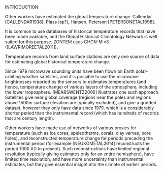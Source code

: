 INTRODUCTION

Other workers have estimated the global temperature change.
Callendar [CALLENDAR1938], Plass (sp?), Hansen, Peterson
[PETERSONETAL1998].

It is common to use databases of historical temperature records
that have been made available, and the Global Historical
Climatology Network is well suited for this purpose. ZONTEM uses
GHCN-M v3 ([LAWRIMOREETAL2011]).

Temperature records from land surface stations are only one
source of data for estimating global historical temperature
change.

Since 1979 microwave sounding units have been flown on
Earth polar-orbiting weather satellites, and it is possible to
use the microwave brightnesses reported by the sensors to
estimates temperatures (and hence, temperature change) of
various layers of the atmosphere, including the lower
troposphere.  [MEARSWENTZ2009] illustrates one such approach.
Satellites give near global coverage (regions near the poles and
regions above 1500m surface elevation are typically excluded),
and give a gridded dataset, however they only have data since
1979, which is a considerably shorter period than the
instrumental record (which has hundreds of records that are
century length). 

Other workers have made use of networks of various proxies for
temperature (such as ice cores, speleotherms, corals, clay varves,
bore holes), and reconstructed temperature change for periods preceding
the instrumental period (for example [NEUKOMETAL2014] reconstructs
the period 1000 AD to present).  Such reconstructions have
limited regional resolution (typically giving estimates only for
an entire hemisphere), have limited time resolution, and have
more uncertainty than instrumental estimates, but they give
essential insight into the climate of earlier periods.



